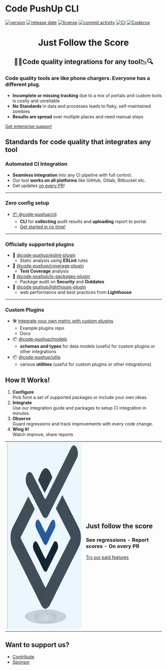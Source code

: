 # Code PushUp CLI

[![version](https://img.shields.io/github/package-json/v/code-pushup/cli)](https://www.npmjs.com/package/%40code-pushup%2Fcli)
[![release date](https://img.shields.io/github/release-date/code-pushup/cli)](https://github.com/code-pushup/cli/releases)
[![license](https://img.shields.io/github/license/code-pushup/cli)](https://opensource.org/licenses/MIT)
[![commit activity](https://img.shields.io/github/commit-activity/m/code-pushup/cli)](https://github.com/code-pushup/cli/pulse/monthly)
[![CI](https://github.com/code-pushup/cli/actions/workflows/ci.yml/badge.svg?branch=main)](https://github.com/code-pushup/cli/actions/workflows/ci.yml?query=branch%3Amain)
[![Codecov](https://codecov.io/gh/code-pushup/cli/branch/main/graph/badge.svg?token=Y7V489JZ4A)](https://codecov.io/gh/code-pushup/cli)

<h1 align="center"> Just Follow the Score </h1>

<h2 align="center">🔎🔬Code quality integrations for any tool📉🔍</h2>

<h3>Code quality tools are like phone chargers. Everyone has a different plug.</h3>

 * **Incomplete or missing tracking** due to a mix of portals and custom tools is costly and unreliable
 * **No Standards** in data and processes leads to flaky, self-maintained zombies
 * **Results are spread** over multiple places and need manual steps

[Get enterprise support](https://code-pushup.dev/enterprise-support)

<h2>Standards for code quality that integrates any tool</h2>


<h3>Automated CI Integration</h3>

 * **Seamless integration** into any CI pipeline with full control.
 * Our tool **works on all platforms** like GitHub, Gitlab, Bitbucket etc.
 * Get updates [on every PR](./packages/cli/README.md#-ci-automation)!

---

<h3>Zero config setup</h3>

 * [📦 @code-pushup/cli](./packages/cli#readme)
   * **CLI** for **collecting** audit results and **uploading** report to portal.
   * [Get started in no time!](./packages/cli/README.md#getting-started)

---

<h3>Officially supported plugins </h3>

 * 🧩 [@code-pushup/eslint-plugin](./packages/plugin-eslint#readme)
   * Static analysis using **ESLint** rules
 * 🧩 [@code-pushup/coverage-plugin](./packages/plugin-coverage#readme)
   * **Test Coverage** analysis
 * 🧩 [@code-pushup/js-packages-plugin](./packages/plugin-js-packages#readme)
   * Package audit on **Security** and **Outdates**
 * 🧩 [@code-pushup/lighthouse-plugin](./packages/plugin-lighthouse#readme)
   * web performance and best practices from **Lighthouse**

---

<h3>Custom Plugins</h3>

 * 🛠️ [Integrate your own metric with custom plugins](./packages/cli/README.md#getting-started) 
   * Example plugins repo
   * Docs
 * 📦 [@code-pushup/models](./packages/models#readme)
   * **schemas and types** for data models (useful for custom plugins or other integrations
 * 📦 [@code-pushup/utils](./packages/utils#readme)
   * various **utilities** (useful for custom plugins or other integrations)


<h2>How It Works!</h2>

<ol>
<li>
<b>Configure</b><br/>
Pick form a set of supported packages or include your own ideas.
</li>
<li>
<b>Integrate</b><br/>
Use our integration guide and packages to setup CI integration in minutes.
</li>
<li>
<b>Observe</b><br/>
Guard regressions and track improvements with every code change.
</li>
<li>
<b>Wing it!</b><br/>
Watch improve, share reports
</li>
</ol>

<table cellpadding="0" cellspacing="0" border="0">
<tr>
<td>
<img alt="Code-Pushup Logo" src="./packages/cli/docs/images/code-pushup-logo.png" width="474" height="600">
</td>
<td>
<h2>Just follow the score</h2>
<h3>See regressions - Report scores - On every PR</h3>
<a href="./packages/cli/README.md#getting-started">Try our paid features</a>

</td>
</tr>

</table>

<h2>Want to support us?</h2>

<ul>
<li><a href="./CONTRIBUTING.md">Contribute</a></li>
<li><a href="">Sponsor</a></li>
</ul>
